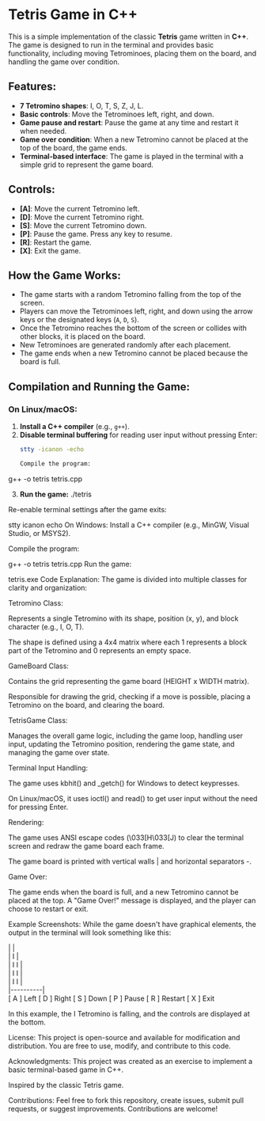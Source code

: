 # Tetris Game in C++

This is a simple implementation of the classic **Tetris** game written in **C++**. The game is designed to run in the terminal and provides basic functionality, including moving Tetrominoes, placing them on the board, and handling the game over condition. 

## Features:
- **7 Tetromino shapes**: I, O, T, S, Z, J, L.
- **Basic controls**: Move the Tetrominoes left, right, and down.
- **Game pause and restart**: Pause the game at any time and restart it when needed.
- **Game over condition**: When a new Tetromino cannot be placed at the top of the board, the game ends.
- **Terminal-based interface**: The game is played in the terminal with a simple grid to represent the game board.
  
## Controls:
- **[A]**: Move the current Tetromino left.
- **[D]**: Move the current Tetromino right.
- **[S]**: Move the current Tetromino down.
- **[P]**: Pause the game. Press any key to resume.
- **[R]**: Restart the game.
- **[X]**: Exit the game.

## How the Game Works:

- The game starts with a random Tetromino falling from the top of the screen.
- Players can move the Tetrominoes left, right, and down using the arrow keys or the designated keys (`A`, `D`, `S`).
- Once the Tetromino reaches the bottom of the screen or collides with other blocks, it is placed on the board.
- New Tetrominoes are generated randomly after each placement.
- The game ends when a new Tetromino cannot be placed because the board is full.

## Compilation and Running the Game:

### On Linux/macOS:

1. **Install a C++ compiler** (e.g., `g++`).
2. **Disable terminal buffering** for reading user input without pressing Enter:
   ```bash
   stty -icanon -echo

   Compile the program:

g++ -o tetris tetris.cpp

3. **Run the game:**
./tetris

Re-enable terminal settings after the game exits:



stty icanon echo
On Windows:
Install a C++ compiler (e.g., MinGW, Visual Studio, or MSYS2).

Compile the program:


g++ -o tetris tetris.cpp
Run the game:


tetris.exe
Code Explanation:
The game is divided into multiple classes for clarity and organization:

Tetromino Class:

Represents a single Tetromino with its shape, position (x, y), and block character (e.g., I, O, T).

The shape is defined using a 4x4 matrix where each 1 represents a block part of the Tetromino and 0 represents an empty space.

GameBoard Class:

Contains the grid representing the game board (HEIGHT x WIDTH matrix).

Responsible for drawing the grid, checking if a move is possible, placing a Tetromino on the board, and clearing the board.

TetrisGame Class:

Manages the overall game logic, including the game loop, handling user input, updating the Tetromino position, rendering the game state, and managing the game over state.

Terminal Input Handling:

The game uses kbhit() and _getch() for Windows to detect keypresses.

On Linux/macOS, it uses ioctl() and read() to get user input without the need for pressing Enter.

Rendering:

The game uses ANSI escape codes (\033[H\033[J) to clear the terminal screen and redraw the game board each frame.

The game board is printed with vertical walls | and horizontal separators -.

Game Over:

The game ends when the board is full, and a new Tetromino cannot be placed at the top. A "Game Over!" message is displayed, and the player can choose to restart or exit.

Example Screenshots:
While the game doesn't have graphical elements, the output in the terminal will look something like this:


|          |          
|    I     |        
|   I I    |     
|   I I    |     
|   I I    |     
|----------|       
[ A ] Left [ D ] Right [ S ] Down [ P ] Pause [ R ] Restart [ X ] Exit


In this example, the I Tetromino is falling, and the controls are displayed at the bottom.

License:
This project is open-source and available for modification and distribution. You are free to use, modify, and contribute to this code.

Acknowledgments:
This project was created as an exercise to implement a basic terminal-based game in C++.

Inspired by the classic Tetris game.

Contributions:
Feel free to fork this repository, create issues, submit pull requests, or suggest improvements. Contributions are welcome!



